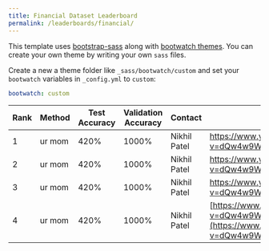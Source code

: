 ```yaml
---
title: Financial Dataset Leaderboard
permalink: /leaderboards/financial/
---
```


This template uses [bootstrap-sass](https://github.com/twbs/bootstrap-sass) along with [bootwatch themes](https://bootswatch.com/3).
You can create your own theme by writing your own `sass` files.

Create a new a theme folder like `_sass/bootwatch/custom` and set your `bootwatch` variables in `_config.yml` to `custom`:

```yaml
bootwatch: custom
```

| Rank | Method | Test Accuracy | Validation Accuracy | Contact      | Paper                                                                                      |
| ---- | ------ | ------------- | ------------------- | ------------ | ------------------------------------------------------------------------------------------ |
| 1    | ur mom | 420%          | 1000%               | Nikhil Patel | https://www.youtube.com/watch?v=dQw4w9WgXcQ                                                |
| 2    | ur mom | 420%          | 1000%               | Nikhil Patel | https://www.youtube.com/watch?v=dQw4w9WgXcQ                                                |
| 3    | ur mom | 420%          | 1000%               | Nikhil Patel | https://www.youtube.com/watch?v=dQw4w9WgXcQ                                                |
| 4    | ur mom | 420%          | 1000%               | Nikhil Patel | [https://www.youtube.com/watch?v=dQw4w9WgXcQ](https://www.youtube.com/watch?v=dQw4w9WgXcQ) |
